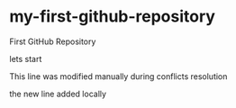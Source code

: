 # my-first-github-repository
First GitHub Repository

lets start

This line was modified manually during conflicts resolution

 the new line added locally

